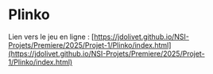 # Plinko

Lien vers le jeu en ligne : 
[https://jdolivet.github.io/NSI-Projets/Premiere/2025/Projet-1/Plinko/index.html](https://jdolivet.github.io/NSI-Projets/Premiere/2025/Projet-1/Plinko/index.html)

